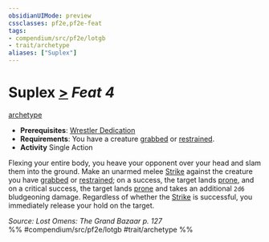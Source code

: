 ```yaml
---
obsidianUIMode: preview
cssclasses: pf2e,pf2e-feat
tags:
- compendium/src/pf2e/lotgb
- trait/archetype
aliases: ["Suplex"]
---
```

# Suplex  [>](rules/core-rulebook/chapter-9-playing-the-game.md#Actions "Single Action") *Feat 4*  
[archetype](rules/traits/archetype.md "Archetype Feat Trait")  

- **Prerequisites**: [Wrestler Dedication](compendium/feats/wrestler-dedication-lotgb.md)
- **Requirements**: You have a creature [grabbed](rules/conditions.md#Grabbed) or [restrained](rules/conditions.md#Restrained).
- **Activity** Single Action

Flexing your entire body, you heave your opponent over your head and slam them into the ground. Make an unarmed melee [Strike](rules/actions/strike.md) against the creature you have [grabbed](rules/conditions.md#Grabbed) or [restrained](rules/conditions.md#Restrained); on a success, the target lands [prone](rules/conditions.md#Prone), and on a critical success, the target lands [prone](rules/conditions.md#Prone) and takes an additional `2d6` bludgeoning damage. Regardless of whether the [Strike](rules/actions/strike.md) is successful, you immediately release your hold on the target.

*Source: Lost Omens: The Grand Bazaar p. 127*  
%% #compendium/src/pf2e/lotgb #trait/archetype %%